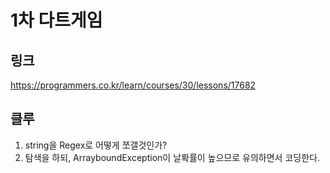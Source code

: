 # 1차 다트게임

## 링크
https://programmers.co.kr/learn/courses/30/lessons/17682


## 클루
1. string을 Regex로 어떻게 쪼갤것인가?
2. 탐색을 하되, ArrayboundException이 날롹률이 높으므로 유의하면서 코딩한다.
